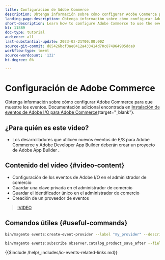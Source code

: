 ```yaml
---
title: Configuración de Adobe Commerce
description: Obtenga información sobre cómo configurar Adobe Commerce para permitir que se utilicen eventos en Adobe Developer App Builder.
landing-page-description: Obtenga información sobre cómo configurar Adobe Commerce para que use el mecanismo de eventos para el consumo mediante Adobe Developer App Builder.
short-description: Learn how to configure Adobe Commerce to use the event mechanism for consumption by Adobe Developer App Builder.
kt: 11889
doc-type: tutorial
audience: all
last-substantial-update: 2023-02-21T00:00:00Z
source-git-commit: d85426bcf3ae0412a433414d70c874964905dda0
workflow-type: tm+mt
source-wordcount: '132'
ht-degree: 0%

---
```



# Configuración de Adobe Commerce

Obtenga información sobre cómo configurar Adobe Commerce para que muestre los eventos. Documentación adicional encontrada en [Instalación de eventos de Adobe I/O para Adobe Commerce](https://developer.adobe.com/commerce/events/get-started/installation/){target="_blank"}.

## ¿Para quién es este vídeo?

* Los desarrolladores que utilicen nuevos eventos de E/S para Adobe Commerce y Adobe Developer App Builder deberán crear un proyecto de Adobe App Builder .

## Contenido del vídeo {#video-content}

* Configuración de los eventos de Adobe I/O en el administrador de comercio
* Guardar una clave privada en el administrador de comercio
* Guardar el identificador único en el administrador de comercio
* Creación de un proveedor de eventos

>[!VIDEO](https://video.tv.adobe.com/v/3415799?quality=12&learn=on)

## Comandos útiles {#useful-commands}

```bash
bin/magento events:create-event-provider --label "my_provider" --description "Provides out-of-process extensibility for Adobe Commerce"

bin/magento events:subscribe observer.catalog_product_save_after --fields=name --fields=price
```

{{$include /help/_includes/io-events-related-links.md}}
